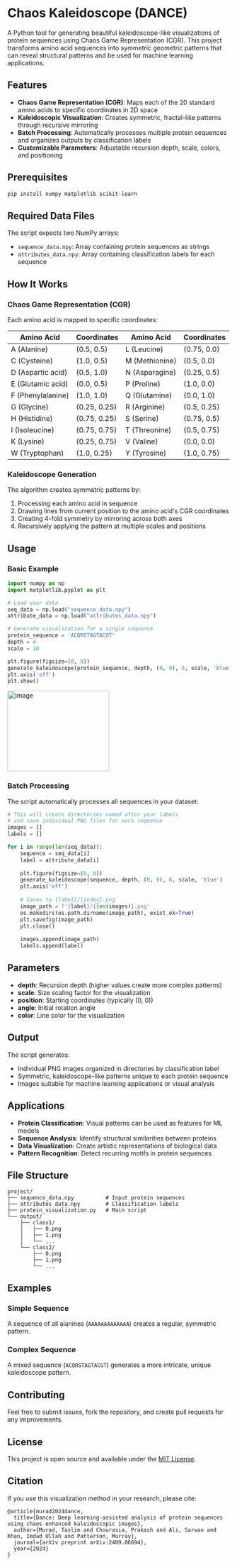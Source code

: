 # Chaos Kaleidoscope (DANCE)


A Python tool for generating beautiful kaleidoscope-like visualizations of protein sequences using Chaos Game Representation (CGR). This project transforms amino acid sequences into symmetric geometric patterns that can reveal structural patterns and be used for machine learning applications.

## Features

- **Chaos Game Representation (CGR)**: Maps each of the 20 standard amino acids to specific coordinates in 2D space
- **Kaleidoscopic Visualization**: Creates symmetric, fractal-like patterns through recursive mirroring
- **Batch Processing**: Automatically processes multiple protein sequences and organizes outputs by classification labels
- **Customizable Parameters**: Adjustable recursion depth, scale, colors, and positioning

## Prerequisites

```bash
pip install numpy matplotlib scikit-learn
```

## Required Data Files

The script expects two NumPy arrays:
- `sequence_data.npy`: Array containing protein sequences as strings
- `attributes_data.npy`: Array containing classification labels for each sequence

## How It Works

### Chaos Game Representation (CGR)

Each amino acid is mapped to specific coordinates:

| Amino Acid | Coordinates | Amino Acid | Coordinates |
|------------|-------------|------------|-------------|
| A (Alanine) | (0.5, 0.5) | L (Leucine) | (0.75, 0.0) |
| C (Cysteine) | (1.0, 0.5) | M (Methionine) | (0.5, 0.0) |
| D (Aspartic acid) | (0.5, 1.0) | N (Asparagine) | (0.25, 0.5) |
| E (Glutamic acid) | (0.0, 0.5) | P (Proline) | (1.0, 0.0) |
| F (Phenylalanine) | (1.0, 1.0) | Q (Glutamine) | (0.0, 1.0) |
| G (Glycine) | (0.25, 0.25) | R (Arginine) | (0.5, 0.25) |
| H (Histidine) | (0.75, 0.25) | S (Serine) | (0.75, 0.5) |
| I (Isoleucine) | (0.75, 0.75) | T (Threonine) | (0.5, 0.75) |
| K (Lysine) | (0.25, 0.75) | V (Valine) | (0.0, 0.0) |
| W (Tryptophan) | (1.0, 0.25) | Y (Tyrosine) | (1.0, 0.75) |

### Kaleidoscope Generation

The algorithm creates symmetric patterns by:
1. Processing each amino acid in sequence
2. Drawing lines from current position to the amino acid's CGR coordinates
3. Creating 4-fold symmetry by mirroring across both axes
4. Recursively applying the pattern at multiple scales and positions

## Usage

### Basic Example

```python
import numpy as np
import matplotlib.pyplot as plt

# Load your data
seq_data = np.load("sequence_data.npy")
attribute_data = np.load("attributes_data.npy")

# Generate visualization for a single sequence
protein_sequence = 'ACQRSTAGTACGT'
depth = 4
scale = 10

plt.figure(figsize=(8, 8))
generate_kaleidoscope(protein_sequence, depth, (0, 0), 0, scale, 'blue')
plt.axis('off')
plt.show()
```
<img width="230" height="181" alt="image" src="https://github.com/user-attachments/assets/dc429015-b803-466d-b628-15ea7a0d660b" />


### Batch Processing

The script automatically processes all sequences in your dataset:

```python
# This will create directories named after your labels
# and save individual PNG files for each sequence
images = []
labels = []

for i in range(len(seq_data)):
    sequence = seq_data[i]
    label = attribute_data[i]
    
    plt.figure(figsize=(8, 8))
    generate_kaleidoscope(sequence, depth, (0, 0), 0, scale, 'blue')
    plt.axis('off')
    
    # Saves to {label}/{index}.png
    image_path = f'{label}/{len(images)}.png'
    os.makedirs(os.path.dirname(image_path), exist_ok=True)
    plt.savefig(image_path)
    plt.close()
    
    images.append(image_path)
    labels.append(label)
```

## Parameters

- **depth**: Recursion depth (higher values create more complex patterns)
- **scale**: Size scaling factor for the visualization
- **position**: Starting coordinates (typically (0, 0))
- **angle**: Initial rotation angle
- **color**: Line color for the visualization

## Output

The script generates:
- Individual PNG images organized in directories by classification label
- Symmetric, kaleidoscope-like patterns unique to each protein sequence
- Images suitable for machine learning applications or visual analysis

## Applications

- **Protein Classification**: Visual patterns can be used as features for ML models
- **Sequence Analysis**: Identify structural similarities between proteins
- **Data Visualization**: Create artistic representations of biological data
- **Pattern Recognition**: Detect recurring motifs in protein sequences

## File Structure

```
project/
├── sequence_data.npy          # Input protein sequences
├── attributes_data.npy        # Classification labels
├── protein_visualization.py   # Main script
└── output/
    ├── class1/
    │   ├── 0.png
    │   ├── 1.png
    │   └── ...
    └── class2/
        ├── 0.png
        ├── 1.png
        └── ...
```

## Examples

### Simple Sequence
A sequence of all alanines (`AAAAAAAAAAAAA`) creates a regular, symmetric pattern.

### Complex Sequence
A mixed sequence (`ACQRSTAGTACGT`) generates a more intricate, unique kaleidoscope pattern.

## Contributing

Feel free to submit issues, fork the repository, and create pull requests for any improvements.

## License

This project is open source and available under the [MIT License](LICENSE).

## Citation

If you use this visualization method in your research, please cite:

```
@article{murad2024dance,
  title={Dance: Deep learning-assisted analysis of protein sequences using chaos enhanced kaleidoscopic images},
  author={Murad, Taslim and Chourasia, Prakash and Ali, Sarwan and Khan, Imdad Ullah and Patterson, Murray},
  journal={arXiv preprint arXiv:2409.06694},
  year={2024}
}
```
